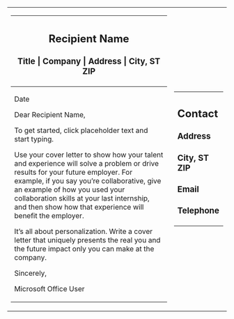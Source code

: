 <table>
<tbody>
<tr class="odd">
<td><table>
<thead>
<tr class="header">
<th><h2 id="recipient-name">Recipient Name</h2>
<h3 id="title-company-address-city-st-zip">Title | Company | Address | City, ST ZIP</h3></th>
</tr>
</thead>
<tbody>
<tr class="odd">
<td><p>Date</p>
<p>Dear Recipient Name,</p>
<p>To get started, click placeholder text and start typing.</p>
<p>Use your cover letter to show how your talent and experience will solve a problem or drive results for your future employer. For example, if you say you’re collaborative, give an example of how you used your collaboration skills at your last internship, and then show how that experience will benefit the employer.</p>
<p>It’s all about personalization. Write a cover letter that uniquely presents the real you and the future impact only you can make at the company.</p>
<p>Sincerely,</p>
<p>Microsoft Office User</p></td>
</tr>
</tbody>
</table></td>
<td><table>
<tbody>
<tr class="odd">
<td><h2 id="contact">Contact</h2>
<h3 id="address">Address</h3>
<h3 id="city-st-zip">City, ST ZIP</h3>
<h3 id="email">Email</h3>
<h3 id="telephone">Telephone</h3></td>
</tr>
</tbody>
</table></td>
</tr>
</tbody>
</table>
